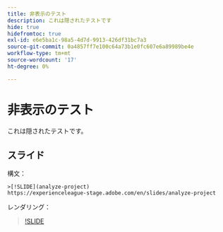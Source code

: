 ```yaml
---
title: 非表示のテスト
description: これは隠されたテストです
hide: true
hidefromtoc: true
exl-id: e6e5ba1c-98a5-4d7d-9913-426df31bc7a3
source-git-commit: 0a4857ff7e100c64a73b1e0fc607e6a89989be4e
workflow-type: tm+mt
source-wordcount: '17'
ht-degree: 0%

---
```


# 非表示のテスト

これは隠されたテストです。

## スライド

構文：

```
>[!SLIDE](analyze-project)
https://experienceleague-stage.adobe.com/en/slides/analyze-project
```

レンダリング：

>[!SLIDE](analyze-project)

